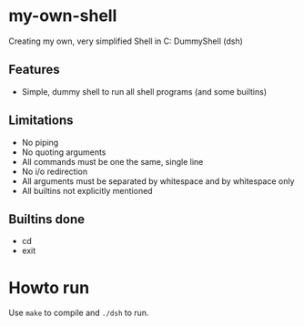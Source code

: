 # my-own-shell
Creating my own, very simplified Shell in C: DummyShell (dsh)

## Features
 * Simple, dummy shell to run all shell programs (and some builtins)

## Limitations
 * No piping
 * No quoting arguments
 * All commands must be one the same, single line
 * No i/o redirection
 * All arguments must be separated by whitespace and by whitespace only
 * All builtins not explicitly mentioned

## Builtins done
 * cd
 * exit

# Howto run
Use `make` to compile and `./dsh` to run.
